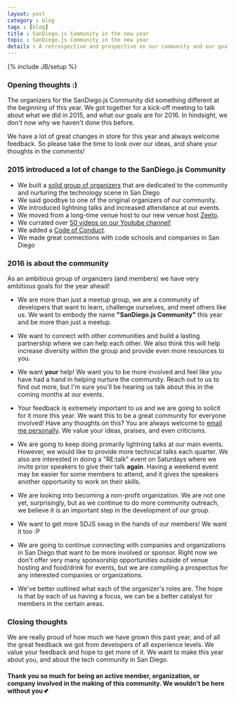 ```yaml
---
layout: post
category : blog
tags : [blog]
title : SanDiego.js Community in the new year
topic : SanDiego.js Community in the new year
details : A retrospective and prospective on our community and our goals
---
```

{% include JB/setup %} 

### Opening thoughts :)

The organizers for the SanDiego.js Community did something different at the beginning of this year. We got together for a kick-off meeting to talk about what we did in 2015, and what our goals are for 2016. In hindsight, we don't now why we haven't done this before.

We have a lot of great changes in store for this year and always welcome feedback. So please take the time to look over our ideas, and share your thoughts in the comments!

### 2015 introduced a lot of change to the SanDiego.js Community

* We built a [solid group of organizers](http://sandiegojs.org/about.html) that are dedicated to the community and nurturing the technology scene in San Diego
* We said goodbye to one of the original organizers of our community.
* We introduced lightning talks and increased attendance at our events.
* We moved from a long-time venue host to our new venue host [Zeeto](//zeeto.io).
* We currated over [50 videos on our Youtube channel!](https://www.youtube.com/user/SanDiegoJS)
* We added a [Code of Conduct](http://sandiegojs.org/code-of-conduct.html).
* We made great connections with code schools and companies in San Diego

### 2016 is about the community

As an ambitious group of organizers (and members) we have very ambitious goals for the year ahead! 

* We are more than just a meetup group, we are a community of developers that want to learn, challenge ourselves, and meet others like us. We want to embody the name **"SanDiego.js Community"** this year and be more than just a meetup.

* We want to connect with other communities and build a lasting partnership where we can help each other. We also think this will help increase diversity within the group and provide even more resources to you.

* We want **your** help! We want you to be more involved and feel like you have had a hand in helping nurture the community. Reach out to us to find out more, but I'm sure you'll be hearing us talk about this in the coming months at our events.

* Your feedback is extremely important to us and we are going to solicit for it more this year. We want this to be a great community for everyone involved! Have any thoughts on this? You are always welcome to [email me personally](mailto:h.a.brysiewicz@gmail.com). We value your ideas, praises, and even criticisms.

* We are going to keep doing primarily lightning talks at our main events. However, we would like to provide more technical talks each quarter. We also are interested in doing a "RE:talk" event on Saturdays where we invite prior speakers to give their talk **again**. Having a weekend event may be easier for some members to attend, and it gives the speakers another opportunity to work on their skills.

* We are looking into becoming a non-profit organization. We are not one yet, surprisingly, but as we continue to do more community outreach, we believe it is an important step in the development of our group.

* We want to get more SDJS swag in the hands of our members! We want it too :P

* We are going to continue connecting with companies and organizations in San Diego that want to be more involved or sponsor. Right now we don't offer very many sponsorship opportunities outside of venue hosting and food/drink for events, but we are compiling a prospectus for any interested companies or organizations.

* We've better outlined what each of the organizer's roles are. The hope is that by each of us having a focus, we can be a better catalyst for members in the certain areas.

### Closing thoughts

We are really proud of how much we have grown this past year, and of all the great feedback we got from developers of all experience levels. We value your feedback and hope to get more of it. We want to make this year about you, and about the tech community in San Diego.

#### Thank you so much for being an active member, organization, or company involved in the making of this community. We wouldn't be here without you 💕
